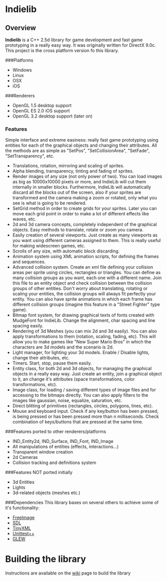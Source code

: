 # Indielib

## Overview

**Indielib** is a C++ 2.5d library for game development and fast game prototyping in a really easy way. It was originally written for DirectX 9.0c. This project is the cross platform version fo this library.

###Platforms

* Windows
* Linux
* OSX
* iOS

###Renderers
* OpenGL 1.5 desktop support
* OpenGL ES 2.0 iOS support
* OpenGL 3.2 desktop support (later on) 

### Features
Simple interface and extreme easiness: really fast game prototyping using entities for each of the graphical objects and changing their attributes. All the methods are as simple as "SetPos", "SetCollisionArea", "SetFade", "SetTransparency", etc.

* Translations, rotation, mirroring and scaling of sprites.
* Alpha blending, transparency, tinting and fading of sprites.
* Render images of any size (not only power of two). You can load images as big as 10000x10000 pixels or more, and IndieLib will cut them internally in smaller blocks. Furthermore, IndieLib will automatically discard all the blocks out of the screen, also if your sprites are transformed and the camera making a zoom or rotated, only what you see is what is going to be rendered.
* SetGrid method in order to create grids for your sprites. Later you can move each grid point in order to make a lot of different effects like waves, etc.
* 2d and 3d camera concepts, completely independent of the graphical objects. Easy methods to translate, rotate or zoom you camera.
* Easily creation of several viewports. Just create as many viewports as you want using different cameras assigned to them. This is really useful for making widescreen games, etc.
* Scrolls of any size, with automatic block discarding.
* Animation system using XML animation scripts, for defining the frames and sequences.
* Advanced collision system. Create an xml file defining your collision areas per sprite using circles, rectangles or triangles. You can define as many collision groups as you want, each one with a different name. Join this file to an entity object and check collision between the collision groups of other entities. Don't worry about translating, rotating or scaling your entities, the collision groups will always fit perfectly your entity. You can also have sprite animations in which each frame has different collision groups (imagine this feature in a "Street Fighter" type game).
* Bitmap font system, for drawing graphical texts of fonts created with MudgeFont for IndieLib. Change the alignment, char spacing and line spacing easily.
* Rendering of 3d Meshes (you can mix 2d and 3d easily). You can also apply transformations to them (rotation, scaling, fading, etc). This will allow you to make games like "New Super Mario Bros" in which the characters are 3d models and the scenario is 2d.
* Light manager, for lighting your 3d models. Enable / Disable lights, change their attributes, etc.
* Timers. Start, stop, pause them easily.
* Entity class, for both 2d and 3d objects, for managing the graphical objects in a really easy way. Just create an entity, join a graphical object to it, an change it's attributes (space transformations, color transformations, etc).
* Image class, for loading / saving different types of image files and for accessing to the bitmaps directly. You can also apply filters to the images like gaussian, noise, equalize, saturation, etc.
* Direct blitting of primitives (rectangles, circles, polygons, lines, etc).
* Mouse and keyboard input. Check if any key/button has been pressed, is being pressed or has been pressed more than n milliseconds. Check combination of keys/buttons that are pressed at the same time. 

###Features ported to other renderers/platforms
* IND_Entity2d, IND_Surface, IND_Font, IND_Image
* All manipulations of entities (effects, interactions...)
* Transparent window creation
* 2d Cameras
* Collision tracking and definitions system 

###Features NOT ported initially
* 3d Entities
* Lights
* 3d-related objects (meshes etc.)

###Dependencies
This library bases on several others to achieve some of it's functionality:

* [FreeImage](http://freeimage.sourceforge.net/)
* [SDL](http://www.libsdl.org/)
* [TinyXML](http://www.grinninglizard.com/tinyxml/)
* [Unittest++](http://unittest-cpp.sourceforge.net/)
* [GLEW](http://glew.sourceforge.net/)


# Building the library
Instructions are available on the [wiki](http://www.indielib.com/wiki/index.php?title=Building_IndieLib) page to build the library